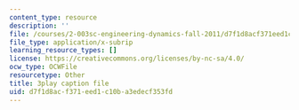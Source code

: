 ```yaml
---
content_type: resource
description: ''
file: /courses/2-003sc-engineering-dynamics-fall-2011/d7f1d8acf371eed1c10ba3edecf353fd_jROTMB142T0.srt
file_type: application/x-subrip
learning_resource_types: []
license: https://creativecommons.org/licenses/by-nc-sa/4.0/
ocw_type: OCWFile
resourcetype: Other
title: 3play caption file
uid: d7f1d8ac-f371-eed1-c10b-a3edecf353fd
---
```

